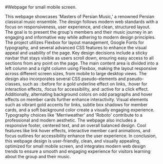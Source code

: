 #Webpage for small mobile screen.

This webpage showcases 'Masters of Persian Music,' a renowned Persian classical music ensemble. The design follows modern web standards with a focus on responsiveness, user experience, and clean, structured layout. The goal is to present the group's members and their music journey in an engaging and informative way while adhering to modern design principles. The project utilizes Flexbox for layout management, Google Fonts for typography, and several advanced CSS features to enhance the visual appeal and usability of the page. Key design decisions include a sticky navbar that stays visible as users scroll down, ensuring easy access to all sections from any point on the page. The main content area is divided into a left column and a right column using Flexbox, making the layout responsive across different screen sizes, from mobile to large desktop views. The design also incorporates several CSS pseudo-elements and pseudo-classes, such as ::before for a gold underline effect on links, :hover for interaction effects, :focus for accessibility, and :active for a click effect. Additionally, alternating background colors on odd paragraphs and hover effects on member cards further enhance interactivity. Visual elements such as vibrant gold accents for links, subtle box shadows for member cards, and a soft background color create a visually engaging experience. Typography choices like 'Merriweather' and 'Roboto' contribute to a professional and modern aesthetic. The webpage also includes a responsive footer, centered text, and an overall balanced design. Cool features like link hover effects, interactive member card animations, and focus outlines for accessibility enhance the user experience. In conclusion, this webpage design is user-friendly, clean, and visually appealing, optimized for small mobile screen, and integrates modern web design trends to ensure a smooth and engaging experience for visitors learning about the group and their music.
